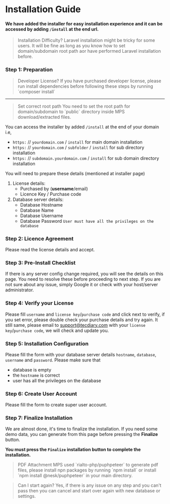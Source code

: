 # Installation Guide

#### We have added the installer for easy installation experience and it can be accessed by adding `/install` at the end url.



<blockquote class="quote warning"> Installation Difficulty?
Laravel installation might be tricky for some users. It will be fine as long as you know how to set domain/subdomain root path aor have performed Laravel installation before.
</blockquote>

### Step 1: Preparation

<blockquote class="quote warning"> Developer License?
If you have purchased developer license, please run install dependencies before following these steps by running `composer install`
</blockquote>

---

<blockquote class="quote warning"> Set correct root path
You need to set the root path for domain/subdomain to `public` directory inside MPS download/extracted files.
</blockquote>

You can access the installer by added `/install` at the end of your domain i.e,

- `https:` // `yourdomain.com` / `install` for main domain installation
- `https:` // `yourdomain.com` / `subfolder` / `install` for sub directory installation
- `https:` // `subdomain.yourdomain.com` / `install` for sub domain directory installation

You will need to prepare these details (mentioned at installer page)

1.  License details:
    - Purchased by (**username**/email)
    - Licence Key / Purchase code
2.  Database server details:
    - Database Hostname
    - Database Name
    - Database Username
    - Database Password `User must have all the privileges on the database`

### Step 2: Licence Agreement

Please read the license details and accept.

### Step 3: Pre-Install Checklist

If there is any server config change required, you will see the details on this page. You need to resolve these before proceeding to next step. If you are not sure about any issue, simply Google it or check with your host/server administrator.

### Step 4: Verify your License

Please fill `username` and `license key`/`purchase code` and click next to verify, if you set error, please double check your purchase details and try again. It still same, please email to support@tecdiary.com with your `license key`/`purchase code`, we will check and update you.

### Step 5: Installation Configuration

Please fill the form with your database server details `hostname`, `database`, `username` and `password`.
Please make sure that

- database is empty
- the `hostname` is correct
- user has all the privileges on the database

### Step 6: Create User Account

Please fill the form to create super user account.

### Step 7: Finalize Installation

We are almost done, it's time to finalize the installation. If you need some demo data, you can generate from this page before pressing the **Finalize** button.

**You must press the `Finalize` installation button to complete the installation.**

<blockquote class="quote warning"> PDF Attachment
MPS used `rialto-php/puphpeteer` to generate pdf files, please install npn packages by running `npm install` or install `npm install @nesk/puphpeteer` in your main directory.
</blockquote>

<blockquote class="quote notice"> Can I start again?
Yes, if there is any issue on any step and you can't pass then you can cancel and start over again with new database or settings.
</blockquote>
